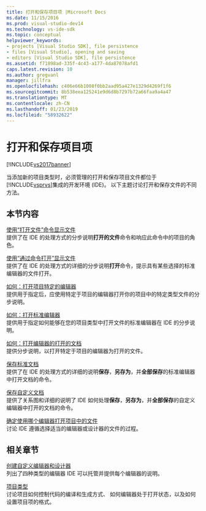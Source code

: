```yaml
---
title: 打开和保存项目项 |Microsoft Docs
ms.date: 11/15/2016
ms.prod: visual-studio-dev14
ms.technology: vs-ide-sdk
ms.topic: conceptual
helpviewer_keywords:
- projects [Visual Studio SDK], file persistence
- files [Visual Studio], opening and saving
- editors [Visual Studio SDK], file persistence
ms.assetid: f71898ad-335f-4c43-a177-4da87078afd1
caps.latest.revision: 10
ms.author: gregvanl
manager: jillfra
ms.openlocfilehash: c406e66b1008f0bb2aad95a427e1329d4269f1f6
ms.sourcegitcommit: 8b538eea125241e9d6d8b7297b72a66faa9a4a47
ms.translationtype: MT
ms.contentlocale: zh-CN
ms.lasthandoff: 01/23/2019
ms.locfileid: "58932622"
---
```

# <a name="opening-and-saving-project-items"></a>打开和保存项目项
[!INCLUDE[vs2017banner](../../includes/vs2017banner.md)]

当添加新的项目类型时，必须管理的打开和保存项目文件都位于[!INCLUDE[vsprvs](../../includes/vsprvs-md.md)]集成的开发环境 (IDE)。 以下主题讨论打开和保存文件的不同方法。  
  
## <a name="in-this-section"></a>本节内容  
 [使用“打开文件”命令显示文件](../../extensibility/internals/displaying-files-by-using-the-open-file-command.md)  
 提供了在 IDE 的处理方式的分步说明**打开的文件**命令和响应此命令中的项目的角色。  
  
 [使用“通过命令打开”显示文件](../../extensibility/internals/displaying-files-by-using-the-open-with-command.md)  
 提供了在 IDE 的处理方式的详细的分步说明**打开**命令，提示具有某些选择的标准编辑器的文件打开。  
  
 [如何：打开项目特定的编辑器](../../extensibility/how-to-open-project-specific-editors.md)  
 提供用于指定后，应使用特定于项目的编辑器打开你的项目中的特定类型文件的分步说明。  
  
 [如何：打开标准编辑器](../../extensibility/how-to-open-standard-editors.md)  
 提供用于指定如何能够在您的项目类型中打开文件的标准编辑器在 IDE 的分步说明。  
  
 [如何：打开编辑器的打开的文档](../../extensibility/how-to-open-editors-for-open-documents.md)  
 提供分步说明，以打开特定于项目的编辑器为打开的文件。  
  
 [保存标准文档](../../extensibility/internals/saving-a-standard-document.md)  
 提供了在 IDE 的处理方式的详细的说明**保存**，**另存为**，并**全部保存**的标准编辑器中打开文档的命令。  
  
 [保存自定义文档](../../extensibility/internals/saving-a-custom-document.md)  
 提供了关系图和详细的说明了 IDE 如何处理**保存**，**另存为**，并**全部保存**的自定义编辑器中打开的文档的命令。  
  
 [确定使用哪个编辑器打开项目中的文件](../../extensibility/internals/determining-which-editor-opens-a-file-in-a-project.md)  
 讨论 IDE 遵循选择适当的编辑器或设计器的文件的过程。  
  
## <a name="related-sections"></a>相关章节  
 [创建自定义编辑器和设计器](../../extensibility/creating-custom-editors-and-designers.md)  
 列出了四种类型的编辑器 IDE 可以托管并提供每个编辑器的说明。  
  
 [项目类型](../../extensibility/internals/project-types.md)  
 讨论项目如何控制代码的编译和生成方式、 如何编辑器处于打开状态，以及如何设置项目项的格式。

